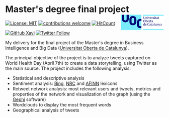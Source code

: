 # Master's degree final project <img src='uoc-logo.png' align="right" height="50" /></a>

<!-- badges: start -->
[![License: MIT](https://img.shields.io/badge/License-MIT-blue.svg)](https://opensource.org/licenses/MIT)
[![contributions welcome](https://img.shields.io/badge/contributions-welcome-brightgreen.svg?style=flat)](https://github.com/xavivg91/master-degree-final-project/issues/new)
[![HitCount](http://hits.dwyl.com/xavivg91/master-degree-final-project.svg)](http://hits.dwyl.com/xavivg91/master-degree-final-project)

[![GitHub Xavi](https://img.shields.io/github/followers/xavivg91?label=follow&style=social)](https://github.com/xavivg91/)
[![Twitter Follow](https://img.shields.io/twitter/follow/Xavier91vg.svg?style=social)](https://twitter.com/Xavier91vg)
<!-- badges: end -->

My delivery for the final project of the Master's degree in Business Intelligence and Big Data ([Universitat Oberta de Catalunya](https://www.uoc.edu/portal/en/index.html)).

The principal objective of the project is to analyze tweets captured on World Health Day (April 7th) to create a data storytelling, using Twitter as the main source. The project includes the following analysis:

* Statistical and descriptive analysis
* Sentiment analysis: [Bing](https://www.cs.uic.edu/~liub/FBS/sentiment-analysis.html), [NRC](http://saifmohammad.com/WebPages/NRC-Emotion-Lexicon.htm) and [AFINN](http://www2.imm.dtu.dk/pubdb/views/publication_details.php?id=6010) lexicons
* Retweet network analysis: most relevant users and tweets, metrics and properties of the network and visualization of the graph (using the [Gephi](https://gephi.org/) software)
* Wordclouds to display the most frequent words
* Geographical analysis of tweets 



